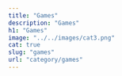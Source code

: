 ```yaml
---
title: "Games"
description: "Games"
h1: "Games"
image: "../../images/cat3.png"
cat: true
slug: "games"
url: "category/games"
---
```

